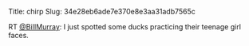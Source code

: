 Title: chirp
Slug: 34e28eb6ade7e370e8e3aa31adb7565c

RT <a href="http://twitter.com/BiIIMurray">@BiIIMurray</a>: I just spotted some ducks practicing their teenage girl faces.
